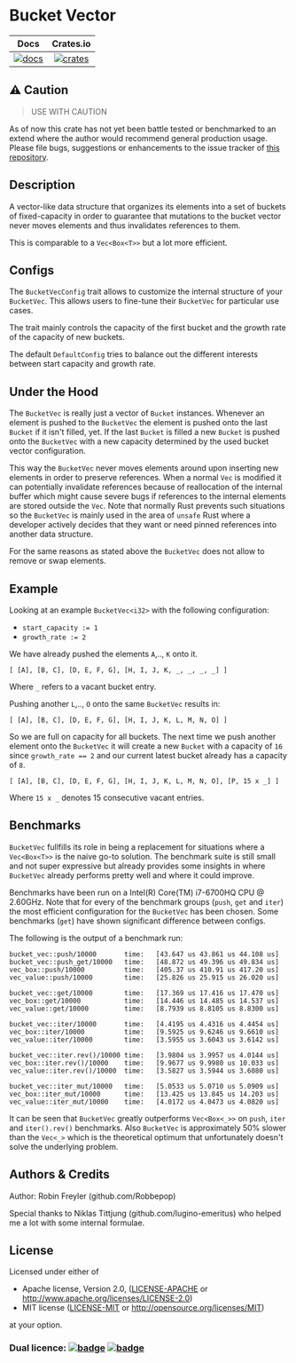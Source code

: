 # Bucket Vector

|       Docs                       |       Crates.io                        |
|:--------------------------------:|:--------------------------------------:|
| [![docs][docs-badge]][docs-link] | [![crates][crates-badge]][crates-link] |

[docs-badge]: https://docs.rs/bucket_vec/badge.svg
[docs-link]: https://docs.rs/bucket_vec
[crates-badge]: https://img.shields.io/crates/v/bucket_vec.svg
[crates-link]: https://crates.io/crates/bucket_vec

## ⚠️ Caution

> USE WITH CAUTION

As of now this crate has not yet been battle tested
or benchmarked to an extend where the author would recommend general production
usage. Please file bugs, suggestions or enhancements to the issue tracker of [this repository](github.com/Robbepop/bucket-vec).

## Description

A vector-like data structure that organizes its elements into a set of buckets
of fixed-capacity in order to guarantee that mutations to the bucket vector
never moves elements and thus invalidates references to them.

This is comparable to a `Vec<Box<T>>` but a lot more efficient.

## Configs

The `BucketVecConfig` trait allows to customize the internal structure of your
`BucketVec`. This allows users to fine-tune their `BucketVec` for particular
use cases.

The trait mainly controls the capacity of the first bucket and the growth rate
of the capacity of new buckets.

The default `DefaultConfig` tries to balance out the different interests
between start capacity and growth rate.

## Under the Hood

The `BucketVec` is really just a vector of `Bucket` instances.
Whenever an element is pushed to the `BucketVec` the element is pushed onto
the last `Bucket` if it isn't filled, yet.
If the last `Bucket` is filled a new `Bucket` is pushed onto the `BucketVec`
with a new capacity determined by the used bucket vector configuration.

This way the `BucketVec` never moves elements around upon inserting new elements
in order to preserve references. When a normal `Vec` is modified it can potentially
invalidate references because of reallocation of the internal buffer which
might cause severe bugs if references to the internal elements are stored
outside the `Vec`. Note that normally Rust prevents such situations so the
`BucketVec` is mainly used in the area of `unsafe` Rust where a developer
actively decides that they want or need pinned references into another data
structure.

For the same reasons as stated above the `BucketVec` does not allow to remove
or swap elements.

## Example

Looking at an example `BucketVec<i32>` with the following configuration:

- `start_capacity := 1`
- `growth_rate := 2`

We have already pushed the elements `A`,.., `K` onto it.

```
[ [A], [B, C], [D, E, F, G], [H, I, J, K, _, _, _, _] ]
```

Where `_` refers to a vacant bucket entry.

Pushing another `L`,.., `O` onto the same `BucketVec` results in:

```
[ [A], [B, C], [D, E, F, G], [H, I, J, K, L, M, N, O] ]
```

So we are full on capacity for all buckets.
The next time we push another element onto the `BucketVec` it will create a new `Bucket` with a capacity of `16` since `growth_rate == 2` and our current latest bucket already has a capacity of `8`.

```
[ [A], [B, C], [D, E, F, G], [H, I, J, K, L, M, N, O], [P, 15 x _] ]
```

Where `15 x _` denotes 15 consecutive vacant entries.

## Benchmarks

`BucketVec` fullfills its role in being a replacement for situations where
a `Vec<Box<T>>` is the naive go-to solution.
The benchmark suite is still small and not super expressive but already provides
some insights in where `BucketVec` already performs pretty well and where it
could improve.

Benchmarks have been run on a Intel(R) Core(TM) i7-6700HQ CPU @ 2.60GHz.
Note that for every of the benchmark groups (`push`, `get` and `iter`) the
most efficient configuration for the `BucketVec` has been chosen.
Some benchmarks (`get`) have shown significant difference between configs.

The following is the output of a benchmark run:

```
bucket_vec::push/10000       time:   [43.647 us 43.861 us 44.108 us]
bucket_vec::push_get/10000   time:   [48.872 us 49.396 us 49.834 us]
vec_box::push/10000          time:   [405.37 us 410.91 us 417.20 us]
vec_value::push/10000        time:   [25.826 us 25.915 us 26.020 us]

bucket_vec::get/10000        time:   [17.369 us 17.416 us 17.470 us]
vec_box::get/10000           time:   [14.446 us 14.485 us 14.537 us]
vec_value::get/10000         time:   [8.7939 us 8.8105 us 8.8300 us]

bucket_vec::iter/10000       time:   [4.4195 us 4.4316 us 4.4454 us]
vec_box::iter/10000          time:   [9.5925 us 9.6246 us 9.6610 us]
vec_value::iter/10000        time:   [3.5955 us 3.6043 us 3.6142 us]

bucket_vec::iter.rev()/10000 time:   [3.9804 us 3.9957 us 4.0144 us]
vec_box::iter.rev()/10000    time:   [9.9677 us 9.9980 us 10.033 us]
vec_value::iter.rev()/10000  time:   [3.5827 us 3.5944 us 3.6080 us]

bucket_vec::iter_mut/10000   time:   [5.0533 us 5.0710 us 5.0909 us]
vec_box::iter_mut/10000      time:   [13.425 us 13.845 us 14.203 us]
vec_value::iter_mut/10000    time:   [4.0172 us 4.0473 us 4.0820 us]
```

It can be seen that `BucketVec` greatly outperforms `Vec<Box<_>>` on
`push`, `iter` and `iter().rev()` benchmarks.
Also `BucketVec` is approximately 50% slower than the `Vec<_>` which is the
theoretical optimum that unfortunately doesn't solve the underlying problem.

## Authors & Credits

Author: Robin Freyler (github.com/Robbepop)

Special thanks to Niklas Tittjung (github.com/lugino-emeritus) who helped me a
lot with some internal formulae.

## License

Licensed under either of

 * Apache license, Version 2.0, ([LICENSE-APACHE](LICENSE-APACHE) or http://www.apache.org/licenses/LICENSE-2.0)
 * MIT license ([LICENSE-MIT](LICENSE-MIT) or http://opensource.org/licenses/MIT)

at your option.

### Dual licence: [![badge][license-mit-badge]](LICENSE-MIT) [![badge][license-apache-badge]](LICENSE-APACHE)

[license-mit-badge]: https://img.shields.io/badge/license-MIT-blue.svg
[license-apache-badge]: https://img.shields.io/badge/license-APACHE-orange.svg
